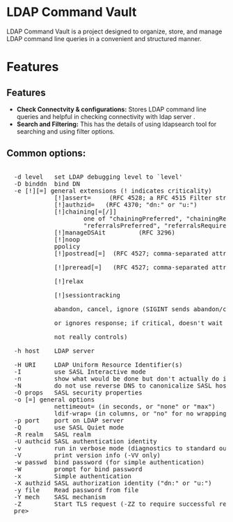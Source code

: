 # LDAP Command Vault
LDAP Command Vault is a project designed to organize, store, and manage LDAP command line queries in a convenient and structured manner. 

# Features

## Features

- **Check Connectvity & configurations:** Stores LDAP command line queries and helpful in checking connectivity with ldap server .
- **Search and Filtering:** This has the details of using ldapsearch tool for searching and using filter options.


## Common options:
<pre>  
  -d level   set LDAP debugging level to `level'
  -D binddn  bind DN
  -e [!]<ext>[=<extparam>] general extensions (! indicates criticality)
             [!]assert=<filter>     (RFC 4528; a RFC 4515 Filter string)
             [!]authzid=<authzid>   (RFC 4370; "dn:<dn>" or "u:<user>")
             [!]chaining[=<resolveBehavior>[/<continuationBehavior>]]
                     one of "chainingPreferred", "chainingRequired",
                     "referralsPreferred", "referralsRequired"
             [!]manageDSAit         (RFC 3296)
             [!]noop
             ppolicy
             [!]postread[=<attrs>]  (RFC 4527; comma-separated attr list)<br />
             [!]preread[=<attrs>]   (RFC 4527; comma-separated attr list)<br />
             [!]relax<br />
             [!]sessiontracking<br />
             abandon, cancel, ignore (SIGINT sends abandon/cancel,<br />
             or ignores response; if critical, doesn't wait for SIGINT.<br />
             not really controls)<br />
  -h host    LDAP server<br />
  -H URI     LDAP Uniform Resource Identifier(s)
  -I         use SASL Interactive mode
  -n         show what would be done but don't actually do it
  -N         do not use reverse DNS to canonicalize SASL host name
  -O props   SASL security properties
  -o <opt>[=<optparam>] general options
             nettimeout=<timeout> (in seconds, or "none" or "max")
             ldif-wrap=<width> (in columns, or "no" for no wrapping)
  -p port    port on LDAP server
  -Q         use SASL Quiet mode
  -R realm   SASL realm
  -U authcid SASL authentication identity
  -v         run in verbose mode (diagnostics to standard output)
  -V         print version info (-VV only)
  -w passwd  bind password (for simple authentication)
  -W         prompt for bind password
  -x         Simple authentication
  -X authzid SASL authorization identity ("dn:<dn>" or "u:<user>")
  -y file    Read password from file
  -Y mech    SASL mechanism
  -Z         Start TLS request (-ZZ to require successful response)
  </user>pre>
